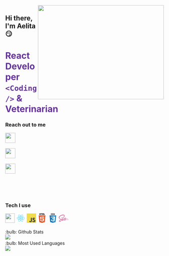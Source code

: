 <img src="https://c.tenor.com/w0gKDH67e3YAAAAd/code-lyoko-aelita.gif" align = "right" width="400" height="300" >

## Hi there, I'm Aelita :smirk:

# <font color="rebeccapurple"> React Developer `<Coding/>` & Veterinarian </font> 

### Reach out to me

[<img height="32" width="32" src="https://unpkg.com/simple-icons@v7/icons/twitter.svg" />
][twitter]

[<img height="32" width="32" src="https://unpkg.com/simple-icons@v7/icons/instagram.svg" />
][instagram]

[<img height="32" width="32" src="https://unpkg.com/simple-icons@v7/icons/linkedin.svg" />
][linkedin]

<br/>
<br/>
<br/>

### Tech I use

<img src="https://camo.githubusercontent.com/92ec9eb7eeab7db4f5919e3205918918c42e6772562afb4112a2909c1aaaa875/68747470733a2f2f6173736574732e76657263656c2e636f6d2f696d6167652f75706c6f61642f76313630373535343338352f7265706f7369746f726965732f6e6578742d6a732f6e6578742d6c6f676f2e706e67" width="30" height="30" />

<img src="https://raw.githubusercontent.com/github/explore/80688e429a7d4ef2fca1e82350fe8e3517d3494d/topics/react/react.png" width="30" height="30" />

<img src="https://raw.githubusercontent.com/github/explore/80688e429a7d4ef2fca1e82350fe8e3517d3494d/topics/javascript/javascript.png" width="30" height="30" />

<img src="https://raw.githubusercontent.com/github/explore/80688e429a7d4ef2fca1e82350fe8e3517d3494d/topics/html/html.png" width="30" height="30" />

<img src="https://raw.githubusercontent.com/github/explore/80688e429a7d4ef2fca1e82350fe8e3517d3494d/topics/css/css.png" width="30" height="30" />

<img src="https://raw.githubusercontent.com/github/explore/80688e429a7d4ef2fca1e82350fe8e3517d3494d/topics/sass/sass.png" width="30" height="30" />


<br/>
<br/>
<summary>:bulb: Github Stats</summary>

<img src ="https://github-readme-stats.vercel.app/api?username=lyokocode&theme=radical" />

<summary>:bulb: Most Used Languages</summary>

<img src ="https://github-readme-stats.vercel.app/api/top-langs/?username=lyokocode&layout=compact&theme=radical" />





[twitter]: https://twitter.com/Mustafausakli
[instagram]: https://www.instagram.com/mustafausakli.20/
[linkedin]: https://www.linkedin.com/in/mustafa-uşaklı-12887521b/

